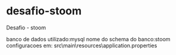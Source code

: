 # desafio-stoom
Desafio - stoom

banco de dados utilizado:mysql
nome do schema do banco:stoom
configuracoes em: src\main\resources\application.properties
